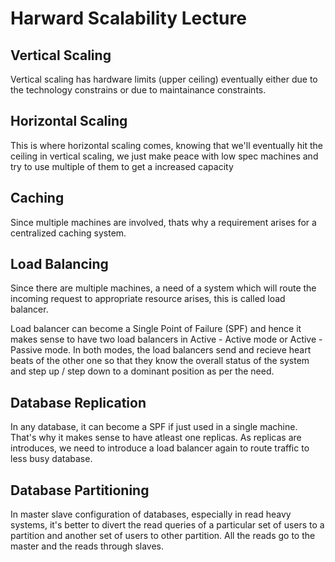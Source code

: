 # Harward Scalability Lecture

## Vertical Scaling

Vertical scaling has hardware limits (upper ceiling) eventually either due to the technology constrains or due to maintainance constraints.

## Horizontal Scaling

This is where horizontal scaling comes, knowing that we'll eventually hit the ceiling in vertical scaling, we just make peace with low spec machines and try to use multiple of them to get a increased capacity

## Caching

Since multiple machines are involved, thats why a requirement arises for a centralized caching system.

## Load Balancing

Since there are multiple machines, a need of a system which will route the incoming request to appropriate resource arises, this is called load balancer.

Load balancer can become a Single Point of Failure (SPF) and hence it makes sense to have two load balancers in Active - Active mode or Active - Passive mode. In both modes, the load balancers send and recieve heart beats of the other one so that they know the overall status of the system and step up / step down to a dominant position as per the need.

## Database Replication

In any database, it can become a SPF if just used in a single machine. That's why it makes sense to have atleast one replicas. As replicas are introduces, we need to introduce a load balancer again to route traffic to less busy database.

## Database Partitioning

In master slave configuration of databases, especially in read heavy systems, it's better to divert the read queries of a particular set of users to a partition and another set of users to other partition. All the reads go to the master and the reads through slaves.
